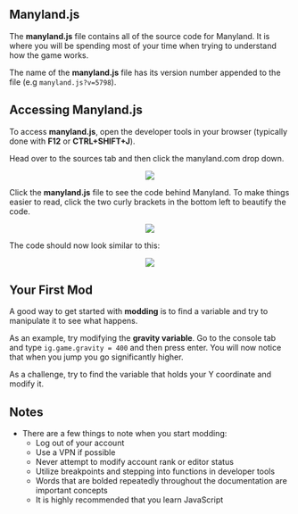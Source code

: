 ## Manyland.js
The **manyland.js** file contains all of the source code for Manyland. It is where you will be spending most of your time when trying to understand how the game works.

The name of the **manyland.js** file has its version number appended to the file (e.g ```manyland.js?v=5798```).

## Accessing Manyland.js

To access **manyland.js**, open the developer tools in your browser (typically done with **F12** or **CTRL+SHIFT+J**). 

Head over to the sources tab and then click the manyland.com drop down.

<div align=center>
<img src="https://i.gyazo.com/84d7ad21fa59c4c2dda2c6be123fef51.png"/>
</div>

Click the **manyland.js** file to see the code behind Manyland. To make things easier to read, click the two curly brackets in the bottom left to beautify the code.

<div align=center>
<img src="https://i.gyazo.com/72e3d08a47bd0ed848a4732f9f0bed71.png"/>
</div>


The code should now look similar to this:

<div align=center>
<img src="https://i.gyazo.com/f81f88d83bc3415c71b525d03475adf7.png"/>
</div>

## Your First Mod

A good way to get started with **modding** is to find a variable and try to manipulate it to see what happens.

As an example, try modifying the **gravity variable**. Go to the console tab and type ```ig.game.gravity = 400``` and then press enter. You will now notice that when you jump you go significantly higher.

As a challenge, try to find the variable that holds your Y coordinate and modify it.

## Notes
<ul>
    <li>There are a few things to note when you start modding: 
        <ul>
            <li>Log out of your account</li>
            <li>Use a VPN if possible</li>
            <li>Never attempt to modify account rank or editor status</li>
            <li>Utilize breakpoints and stepping into functions in developer tools</li>
            <li>Words that are bolded repeatedly throughout the documentation are important concepts</li>
            <li>It is highly recommended that you learn JavaScript</li>
        </ul>
    </li>